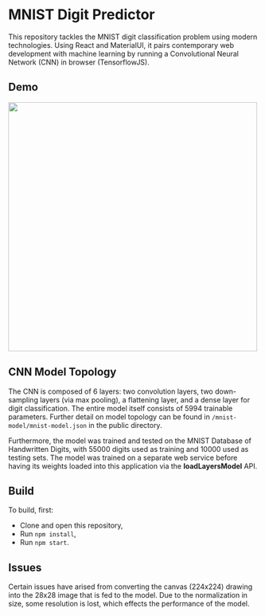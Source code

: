 # MNIST Digit Predictor
This repository tackles the MNIST digit classification problem using modern technologies. Using React and 
MaterialUI, it pairs contemporary web development with machine learning by running a Convolutional Neural Network (CNN)
in browser (TensorflowJS). 

## Demo
<img src="https://github.com/hamzanadeveloper/digits-recognizer/blob/master/mnist-digit.gif?raw=true" height="500" />

## CNN Model Topology
The CNN is composed of 6 layers: two convolution layers, two down-sampling layers (via max pooling), a flattening layer,
and a dense layer for digit classification. The entire model itself consists of 5994 trainable parameters. Further 
detail on model topology can be found in  `/mnist-model/mnist-model.json` in the public directory.

Furthermore, the model was 
trained and tested on the MNIST Database of Handwritten Digits, with 55000 digits used as training and 10000 used as 
testing sets. The model was trained on a separate web service before having its weights loaded into this 
application via the <b>loadLayersModel</b> API. 

## Build
To build, first:
- Clone and open this repository,
- Run `npm install`,
- Run `npm start`.

## Issues
Certain issues have arised from converting the canvas (224x224) drawing into the 28x28 image that is fed to the model. Due to the normalization in size, some resolution is lost, which effects the performance of the model.

